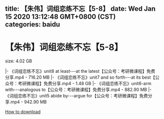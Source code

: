
title: 【朱伟】词组恋练不忘【5-8】
date: Wed Jan 15 2020 13:12:48 GMT+0800 (CST)    
categories: baidu
---

# 【朱伟】词组恋练不忘【5-8】
size: 4.02 GB
 
 
|- 《词组恋练不忘》unit8 at least---at the latest【公众号：考研微课程】免费分享.mp4 - 716.20 MB
|- 《词组恋练不忘》unit7 and so forth---at its best【公众号：考研微课程】免费分享.mp4 - 1.48 GB
|- 《词组恋练不忘》unit6-arm with---analogous to【公众号：考研微课程】免费分享.mp4 - 882.90 MB
|- 《词组恋练不忘》unit5 abide by---argue for【公众号：考研微课程】免费分享.mp4 - 942.90 MB

[How to download](https://bpcam.bemobtrk.com/go/2ceec3aa-1ca2-46d6-b9ff-aaa5c184517c?jno=229)